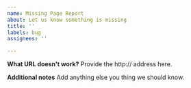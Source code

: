 ```yaml
---
name: Missing Page Report
about: Let us know something is missing
title: ''
labels: bug
assignees: ''

---
```


**What URL doesn't work?**
Provide the http:// address here.

**Additional notes**
Add anything else you thing we should know.
